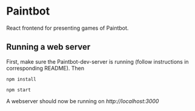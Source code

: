 # Paintbot

React frontend for presenting games of Paintbot.

## Running a web server

First, make sure the Paintbot-dev-server is running (follow instructions in corresponding README). Then

`npm install`

`npm start`

A webserver should now be running on _http://localhost:3000_
